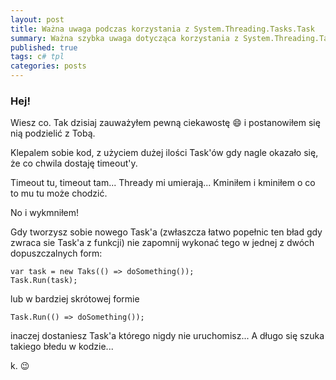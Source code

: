 ```yaml
---
layout: post
title: Ważna uwaga podczas korzystania z System.Threading.Tasks.Task
summary: Ważna szybka uwaga dotycząca korzystania z System.Threading.Tasks.Task.
published: true
tags: c# tpl
categories: posts 
--- 
```


### Hej!

Wiesz co. Tak dzisiaj zauważyłem pewną ciekawostę :smile: i postanowiłem się nią podzielić z Tobą.

Klepalem sobie kod, z użyciem dużej ilości Task'ów gdy nagle okazało się, że co chwila dostaję timeout'y.

Timeout tu, timeout tam... Thready mi umierają... Kminiłem i kminiłem o co to mu tu może chodzić. 

No i wykmniłem!

Gdy tworzysz sobie nowego Task'a (zwłaszcza łatwo popełnic ten bład gdy zwraca sie Task'a z funkcji) nie zapomnij wykonać tego w jednej z dwóch dopuszczalnych form:

``` 
var task = new Taks(() => doSomething());
Task.Run(task);
```

lub w bardziej skrótowej formie

```
Task.Run(() => doSomething());
```

inaczej dostaniesz Task'a którego nigdy nie uruchomisz... A długo się szuka takiego błedu w kodzie...

k. :wink:

